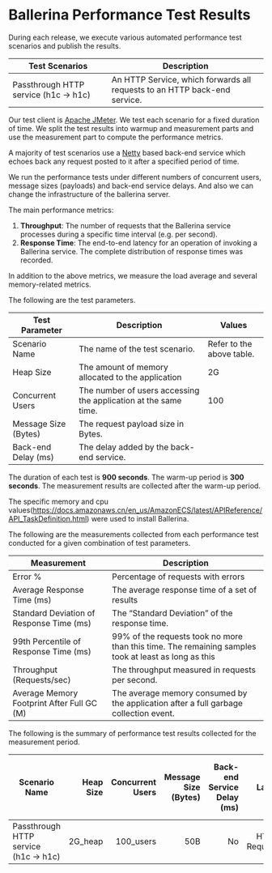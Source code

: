 # Ballerina Performance Test Results

During each release, we execute various automated performance test scenarios and publish the results.

| Test Scenarios | Description |
| --- | --- |
| Passthrough HTTP service (h1c -> h1c) | An HTTP Service, which forwards all requests to an HTTP back-end service. |

Our test client is [Apache JMeter](https://jmeter.apache.org/index.html). We test each scenario for a fixed duration of
time. We split the test results into warmup and measurement parts and use the measurement part to compute the
performance metrics.

A majority of test scenarios use a [Netty](https://netty.io/) based back-end service which echoes back any request
posted to it after a specified period of time.

We run the performance tests under different numbers of concurrent users, message sizes (payloads) and back-end service
delays. And also we can change the infrastructure of the ballerina server.

The main performance metrics:

1. **Throughput**: The number of requests that the Ballerina service processes during a specific time interval (e.g. per second).
2. **Response Time**: The end-to-end latency for an operation of invoking a Ballerina service. The complete distribution of response times was recorded.

In addition to the above metrics, we measure the load average and several memory-related metrics.

The following are the test parameters.

| Test Parameter | Description | Values |
| --- | --- | --- |
| Scenario Name | The name of the test scenario. | Refer to the above table. |
| Heap Size | The amount of memory allocated to the application | 2G |
| Concurrent Users | The number of users accessing the application at the same time. | 100 |
| Message Size (Bytes) | The request payload size in Bytes. |  |
| Back-end Delay (ms) | The delay added by the back-end service. |  |

The duration of each test is **900 seconds**. The warm-up period is **300 seconds**.
The measurement results are collected after the warm-up period.

The specific memory and cpu values(https://docs.amazonaws.cn/en_us/AmazonECS/latest/APIReference/API_TaskDefinition.html) were used to install Ballerina.

The following are the measurements collected from each performance test conducted for a given combination of
test parameters.

| Measurement | Description |
| --- | --- |
| Error % | Percentage of requests with errors |
| Average Response Time (ms) | The average response time of a set of results |
| Standard Deviation of Response Time (ms) | The “Standard Deviation” of the response time. |
| 99th Percentile of Response Time (ms) | 99% of the requests took no more than this time. The remaining samples took at least as long as this |
| Throughput (Requests/sec) | The throughput measured in requests per second. |
| Average Memory Footprint After Full GC (M) | The average memory consumed by the application after a full garbage collection event. |

The following is the summary of performance test results collected for the measurement period.

|  Scenario Name | Heap Size | Concurrent Users | Message Size (Bytes) | Back-end Service Delay (ms) | Label | # Samples | Error Count | Error % | Throughput (Requests/sec) | Average Response Time (ms) | Average Users in the System | Standard Deviation of Response Time (ms) | Minimum Response Time (ms) | 75th Percentile of Response Time (ms) | 90th Percentile of Response Time (ms) | 95th Percentile of Response Time (ms) | 98th Percentile of Response Time (ms) | 99th Percentile of Response Time (ms) | 99.9th Percentile of Response Time (ms) | Received (KB/sec) | Sent (KB/sec) |
|---|---:|---:|---:|---:|---:|---:|---:|---:|---:|---:|---:|---:|---:|---:|---:|---:|---:|---:|---:|---:|---:|
|  Passthrough HTTP service (h1c -> h1c) | 2G_heap | 100_users | 50B | No | HTTP Request | 5732308 | 0 | 0 | 9554.32 | 10.41 | 99 | 2.31 | 0 | 12 | 14 | 15 | 16 | 17 | 19 | 1651.48 | 2155.32 |

